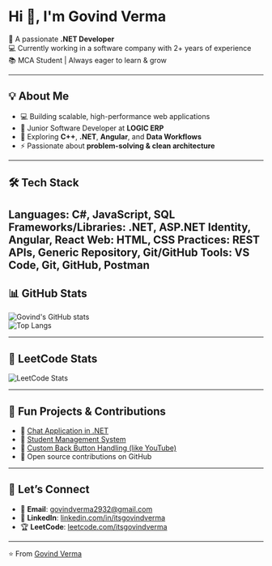 # Hi 👋, I'm Govind Verma  

🚀 A passionate **.NET Developer**  
💻 Currently working in a software company with 2+ years of experience  
📚 MCA Student | Always eager to learn & grow  

---

## 💡 About Me  

- 💻 Building scalable, high-performance web applications  
- 🔭 Junior Software Developer at **LOGIC ERP**  
- 🌱 Exploring **C++**, **.NET**, **Angular**, and **Data Workflows**  
- ⚡ Passionate about **problem-solving & clean architecture**  

---

## 🛠️ Tech Stack  

Languages: C#, JavaScript, SQL
Frameworks/Libraries: .NET, ASP.NET Identity, Angular, React
Web: HTML, CSS
Practices: REST APIs, Generic Repository, Git/GitHub
Tools: VS Code, Git, GitHub, Postman
---

## 📊 GitHub Stats  
![Govind's GitHub stats](https://github-readme-stats.vercel.app/api?username=itsgovindverma&show_icons=true&theme=radical)  
![Top Langs](https://github-readme-stats.vercel.app/api/top-langs/?username=itsgovindverma&layout=compact&theme=radical)  

---

## 🧩 LeetCode Stats  
![LeetCode Stats](https://leetcard.jacoblin.cool/itsgovindverma?theme=dark&font=Baloo%20Tammudu%202)  

---

## 🎯 Fun Projects & Contributions  
- 🔹 [Chat Application in .NET](#)  
- 🔹 [Student Management System](#)  
- 🔹 [Custom Back Button Handling (like YouTube)](#)  
- 🔹 Open source contributions on GitHub  

---

## 🤝 Let’s Connect  

- 📧 **Email**: [govindverma2932@gmail.com](mailto:govindverma2932@gmail.com)  
- 💼 **LinkedIn**: [linkedin.com/in/itsgovindverma](https://www.linkedin.com/in/itsgovindverma)  
- 🏆 **LeetCode**: [leetcode.com/itsgovindverma](https://leetcode.com/itsgovindverma)  


---

⭐️ From [Govind Verma](https://github.com/YourUserName)
